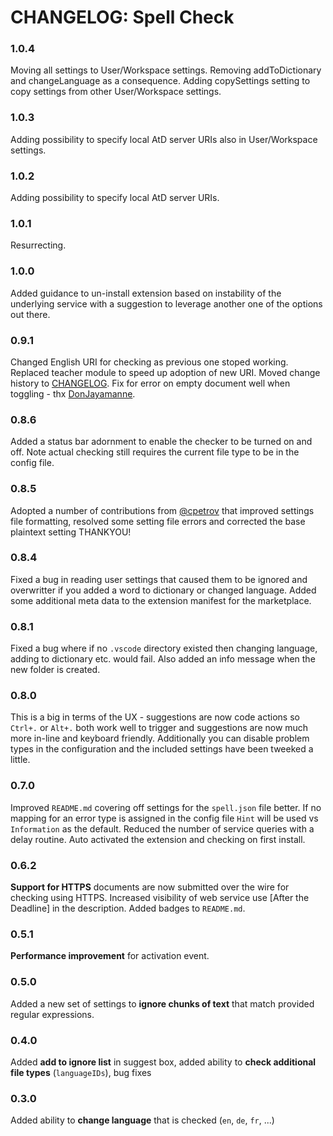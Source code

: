 # CHANGELOG: Spell Check

### 1.0.4
Moving all settings to User/Workspace settings.
Removing addToDictionary and changeLanguage as a consequence.
Adding copySettings setting to copy settings from other User/Workspace settings.

### 1.0.3
Adding possibility to specify local AtD server URIs also in User/Workspace settings.

### 1.0.2
Adding possibility to specify local AtD server URIs.

### 1.0.1
Resurrecting.

### 1.0.0
Added guidance to un-install extension based on instability of the underlying service with a suggestion to leverage another one of the options out there.

### 0.9.1
Changed English URI for checking as previous one stoped working.  Replaced teacher module to speed up adoption of new URI.  Moved change history to [CHANGELOG](CHANGELOG.md).  Fix for error on empty document well when toggling - thx [DonJayamanne](https://github.com/DonJayamanne).

### 0.8.6
Added a status bar adornment to enable the checker to be turned on and off.  Note actual checking still requires the current file type to be in the config file.

### 0.8.5
Adopted a number of contributions from [@cpetrov](https://github.com/cpetrov) that improved settings file formatting, resolved some setting file errors and corrected the base plaintext setting THANKYOU!

### 0.8.4
Fixed a bug in reading user settings that caused them to be ignored and overwritter if you added a word to dictionary or changed language.  Added some additional meta data to the extension manifest for the marketplace.

### 0.8.1
Fixed a bug where if no `.vscode` directory existed then changing language, adding to dictionary etc. would fail.  Also added an info message when the new folder is created.

### 0.8.0
This is a big in terms of the UX - suggestions are now code actions so `Ctrl+.` or `Alt+.` both work well to trigger and suggestions are now much more in-line and keyboard friendly.  Additionally you can disable problem types in the configuration and the included settings have been tweeked a little.

### 0.7.0
Improved `README.md` covering off settings for the `spell.json` file better.  If no mapping for an error type is assigned in the config file `Hint` will be used vs `Information` as the default.  Reduced the number of service queries with a delay routine.  Auto activated the extension and checking on first install.

### 0.6.2
**Support for HTTPS** documents are now submitted over the wire for checking using HTTPS.  Increased visibility of web service use [After the Deadline] in the description.  Added badges to `README.md`.

### 0.5.1
**Performance improvement** for activation event.

### 0.5.0
Added a new set of settings to **ignore chunks of text** that match provided regular expressions.

### 0.4.0
Added **add to ignore list** in suggest box, added ability to **check additional file types** (`languageIDs`), bug fixes

### 0.3.0
Added ability to **change language** that is checked (`en`, `de`, `fr`, ...)
